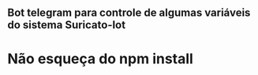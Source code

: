 ## Bot telegram para controle de algumas variáveis do sistema Suricato-Iot
# Não esqueça do npm install